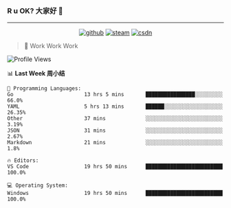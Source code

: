 ### R u OK? 大家好 👋

___

<p align="center">
  <a href="https://bigkjp97.github.io/"><img src="https://img.shields.io/badge/-GitPage-lightgrey" alt="github"></a>
  <a href="https://steamcommunity.com/id/bigkjp/"><img src="https://img.shields.io/badge/-Steam-black" alt="steam"></a>
  <a href="https://blog.csdn.net/qq_38986088"><img src="https://img.shields.io/badge/CSDN-cf000e" alt="csdn"></a>
</p>

> 🧟 Work Work Work

<!--START_SECTION:kjp readme-->
![Profile Views](http://img.shields.io/badge/Mi%20Amigos%E2%99%82%EF%B8%8F-0-ff69b4)

📊 **Last Week 周小结** 

```text
💬 Programming Languages: 
Go                       13 hrs 5 mins       ████████████████░░░░░░░░░   66.0% 
YAML                     5 hrs 13 mins       ██████░░░░░░░░░░░░░░░░░░░   26.35% 
Other                    37 mins             ░░░░░░░░░░░░░░░░░░░░░░░░░   3.19% 
JSON                     31 mins             ░░░░░░░░░░░░░░░░░░░░░░░░░   2.67% 
Markdown                 21 mins             ░░░░░░░░░░░░░░░░░░░░░░░░░   1.8%

🔥 Editors: 
VS Code                  19 hrs 50 mins      █████████████████████████   100.0%

💻 Operating System: 
Windows                  19 hrs 50 mins      █████████████████████████   100.0%

```


<!--END_SECTION:kjp readme-->

<!--
**bigkjp97/bigkjp97** is a ✨ _special_ ✨ repository because its `README.md` (this file) appears on your GitHub profile.

Here are some ideas to get you started:

- 🔭 I’m currently working on ...
- 🌱 I’m currently learning ...
- 👯 I’m looking to collaborate on ...
- 🤔 I’m looking for help with ...
- 💬 Ask me about ...
- 📫 How to reach me: ...
- 😄 Pronouns: ...
- ⚡ Fun fact: ... -->
